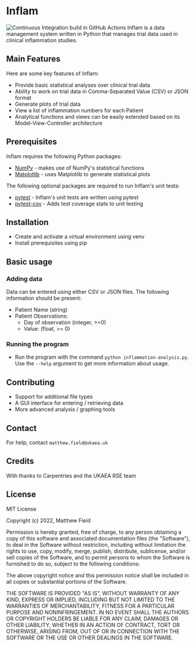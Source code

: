 # Inflam
![Continuous Integration build in GitHub Actions](https://github.com/<wk9874>/python-intermediate-inflammation/workflows/CI/badge.svg?branch=main)
Inflam is a data management system written in Python that manages trial data used in clinical inflammation studies.

## Main Features
Here are some key features of Inflam:

- Provide basic statistical analyses over clinical trial data
- Ability to work on trial data in Comma-Separated Value (CSV) or JSON format
- Generate plots of trial data
- View a list of inflammation numbers for each Patient
- Analytical functions and views can be easily extended based on its Model-View-Controller architecture
  
## Prerequisites

Inflam requires the following Python packages:

- [NumPy](https://www.numpy.org/) - makes use of NumPy's statistical functions
- [Matplotlib](https://matplotlib.org/stable/index.html) - uses Matplotlib to generate statistical plots

The following optional packages are required to run Inflam's unit tests:

- [pytest](https://docs.pytest.org/en/stable/) - Inflam's unit tests are written using pytest
- [pytest-cov](https://pypi.org/project/pytest-cov/) - Adds test coverage stats to unit testing

## Installation
- Create and activate a virtual environment using venv
- Install prerequisites using pip

## Basic usage
### Adding data
Data can be entered using either CSV or JSON files. The following information should be present:
- Patient Name (string)
- Patient Observations:
  - Day of observation (integer, >=0)
  - Value: (float, >= 0)
### Running the program
- Run the program with the command `python inflammation-analysis.py`. Use the `--help` argument to get more information about usage.

## Contributing
- Support for additional file types
- A GUI interface for entering / retrieving data
- More advanced analysis / graphing tools

## Contact
For help, contact `matthew.field@ukaea.uk`

## Credits
With thanks to Carpentries and the UKAEA RSE team

## License
MIT License

Copyright (c) 2022, Matthew Field

Permission is hereby granted, free of charge, to any person obtaining a copy
of this software and associated documentation files (the "Software"), to deal
in the Software without restriction, including without limitation the rights
to use, copy, modify, merge, publish, distribute, sublicense, and/or sell
copies of the Software, and to permit persons to whom the Software is
furnished to do so, subject to the following conditions:

The above copyright notice and this permission notice shall be included in all
copies or substantial portions of the Software.

THE SOFTWARE IS PROVIDED "AS IS", WITHOUT WARRANTY OF ANY KIND, EXPRESS OR
IMPLIED, INCLUDING BUT NOT LIMITED TO THE WARRANTIES OF MERCHANTABILITY,
FITNESS FOR A PARTICULAR PURPOSE AND NONINFRINGEMENT. IN NO EVENT SHALL THE
AUTHORS OR COPYRIGHT HOLDERS BE LIABLE FOR ANY CLAIM, DAMAGES OR OTHER
LIABILITY, WHETHER IN AN ACTION OF CONTRACT, TORT OR OTHERWISE, ARISING FROM,
OUT OF OR IN CONNECTION WITH THE SOFTWARE OR THE USE OR OTHER DEALINGS IN THE
SOFTWARE.


